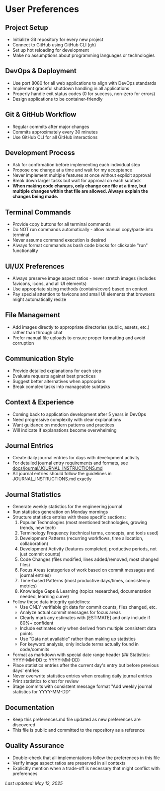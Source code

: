 # User Preferences

## Project Setup
- Initialize Git repository for every new project
- Connect to GitHub using GitHub CLI (gh)
- Set up hot reloading for development
- Make no assumptions about programming languages or technologies

## DevOps & Deployment
- Use port 8080 for all web applications to align with DevOps standards
- Implement graceful shutdown handling in all applications
- Properly handle exit status codes (0 for success, non-zero for errors)
- Design applications to be container-friendly

## Git & GitHub Workflow
- Regular commits after major changes
- Commits approximately every 30 minutes
- Use GitHub CLI for all GitHub interactions

## Development Process
- Ask for confirmation before implementing each individual step
- Propose one change at a time and wait for my acceptance
- Never implement multiple features at once without explicit approval
- Break down larger tasks but wait for approval on each subtask
- **When making code changes, only change one file at a time, but multiple changes within that file are allowed. Always explain the changes being made.**

## Terminal Commands
- Provide copy buttons for all terminal commands
- Do NOT run commands automatically - allow manual copy/paste into terminal
- Never assume command execution is desired
- Always format commands as bash code blocks for clickable "run" functionality

## UI/UX Preferences
- Always preserve image aspect ratios - never stretch images (includes favicons, icons, and all UI elements)
- Use appropriate sizing methods (contain/cover) based on context
- Pay special attention to favicons and small UI elements that browsers might automatically resize

## File Management
- Add images directly to appropriate directories (public, assets, etc.) rather than through chat
- Prefer manual file uploads to ensure proper formatting and avoid corruption

## Communication Style
- Provide detailed explanations for each step
- Evaluate requests against best practices
- Suggest better alternatives when appropriate
- Break complex tasks into manageable subtasks

## Context & Experience
- Coming back to application development after 5 years in DevOps
- Need progressive complexity with clear explanations
- Want guidance on modern patterns and practices
- Will indicate if explanations become overwhelming

## Journal Entries
- Create daily journal entries for days with development activity
- For detailed journal entry requirements and formats, see [docs/journal/JOURNAL_INSTRUCTIONS.md](./journal/JOURNAL_INSTRUCTIONS.md)
- All journal entries should follow the guidelines in JOURNAL_INSTRUCTIONS.md exactly

## Journal Statistics
- Generate weekly statistics for the engineering journal
- Run statistics generation on Monday mornings
- Structure statistics entries with these specific sections:
  1. Popular Technologies (most mentioned technologies, growing trends, new tech)
  2. Terminology Frequency (technical terms, concepts, and tools used)
  3. Development Patterns (recurring workflows, time allocation, collaboration)
  4. Development Activity (features completed, productive periods, not just commit counts)
  5. Code Changes (files modified, lines added/removed, most changed files)
  6. Focus Areas (categories of work based on commit messages and journal entries)
  7. Time-based Patterns (most productive days/times, consistency metrics)
  8. Knowledge Gaps & Learning (topics researched, documentation needed, learning curve)
- Follow these data integrity guidelines:
  - Use ONLY verifiable git data for commit counts, files changed, etc.
  - Analyze actual commit messages for focus areas
  - Clearly mark any estimates with [ESTIMATE] and only include if 80%+ confident
  - Include estimates only when derived from multiple consistent data points
  - Use "Data not available" rather than making up statistics
  - For keyword analysis, only include terms actually found in code/commits
- Format as markdown with special date range header (## Statistics: YYYY-MM-DD to YYYY-MM-DD)
- Place statistics entries after the current day's entry but before previous days' entries
- Never overwrite statistics entries when creating daily journal entries
- Print statistics to chat for review
- Stage commits with consistent message format "Add weekly journal statistics for YYYY-MM-DD"

## Documentation
- Keep this preferences.md file updated as new preferences are discovered
- This file is public and committed to the repository as a reference

## Quality Assurance
- Double-check that all implementations follow the preferences in this file
- Verify image aspect ratios are preserved in all contexts
- Explicitly mention when a trade-off is necessary that might conflict with preferences

*Last updated: May 12, 2025* 